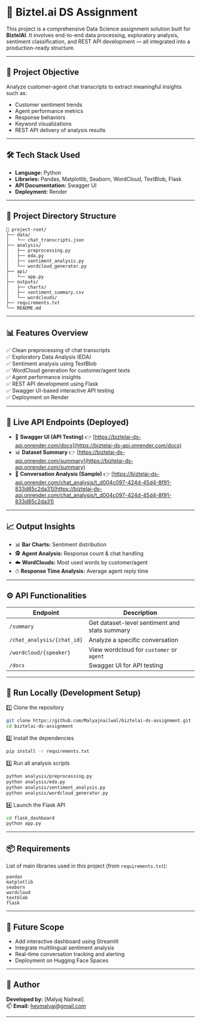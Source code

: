 # 🤖 Biztel.ai DS Assignment 

This project is a comprehensive Data Science assignment solution built for **BiztelAI**. It involves end-to-end data processing, exploratory analysis, sentiment classification, and REST API development — all integrated into a production-ready structure.

---

## 🚀 Project Objective

Analyze customer-agent chat transcripts to extract meaningful insights such as:
- Customer sentiment trends
- Agent performance metrics
- Response behaviors
- Keyword visualizations
- REST API delivery of analysis results

---

## 🛠️ Tech Stack Used

- **Language:** Python  
- **Libraries:** Pandas, Matplotlib, Seaborn, WordCloud, TextBlob, Flask  
- **API Documentation:** Swagger UI  
- **Deployment:** Render

---

## 📁 Project Directory Structure

```
📁 project-root/
├── data/
│   └── chat_transcripts.json
├── analysis/
│   ├── preprocessing.py
│   ├── eda.py
│   ├── sentiment_analysis.py
│   └── wordcloud_generator.py
├── api/
│   └── app.py
├── outputs/
│   ├── charts/
│   ├── sentiment_summary.csv
│   └── wordclouds/
├── requirements.txt
└── README.md
```

---

## 📊 Features Overview

✅ Clean preprocessing of chat transcripts  
✅ Exploratory Data Analysis (EDA)  
✅ Sentiment analysis using TextBlob  
✅ WordCloud generation for customer/agent texts  
✅ Agent performance insights  
✅ REST API development using Flask  
✅ Swagger UI-based interactive API testing  
✅ Deployment on Render

---

## 🔗 Live API Endpoints (Deployed)

- 🚀 **Swagger UI (API Testing)** 👉 [https://biztelai-ds-api.onrender.com/docs](https://biztelai-ds-api.onrender.com/docs)  
- 📊 **Dataset Summary** 👉 [https://biztelai-ds-api.onrender.com/summary](https://biztelai-ds-api.onrender.com/summary)  
- 💬 **Conversation Analysis (Sample)** 👉 [https://biztelai-ds-api.onrender.com/chat_analysis/t_d004c097-424d-45d4-8f91-833d85c2da31](https://biztelai-ds-api.onrender.com/chat_analysis/t_d004c097-424d-45d4-8f91-833d85c2da31)

---

## 📈 Output Insights

- 📊 **Bar Charts:** Sentiment distribution  
- 🕵️ **Agent Analysis:** Response count & chat handling  
- ☁️ **WordClouds:** Most used words by customer/agent  
- ⏱ **Response Time Analysis:** Average agent reply time

---

## ⚙️ API Functionalities

| Endpoint | Description |
|---------|-------------|
| `/summary` | Get dataset-level sentiment and stats summary |
| `/chat_analysis/{chat_id}` | Analyze a specific conversation |
| `/wordcloud/{speaker}` | View wordcloud for `customer` or `agent` |
| `/docs` | Swagger UI for API testing |

---

## 🔧 Run Locally (Development Setup)

1️⃣ Clone the repository  
```bash
git clone https://github.com/Malyajnailwal/biztelai-ds-assignment.git 
cd biztelai-ds-assignment
```

2️⃣ Install the dependencies  
```bash
pip install -r requirements.txt
```

3️⃣ Run all analysis scripts  
```bash
python analysis/preprocessing.py
python analysis/eda.py
python analysis/sentiment_analysis.py
python analysis/wordcloud_generator.py
```

4️⃣ Launch the Flask API  
```bash
cd flask_dashboard
python app.py
```

---

## 📦 Requirements

List of main libraries used in this project (from `requirements.txt`):
```
pandas
matplotlib
seaborn
wordcloud
textblob
flask
```

---

## 🎯 Future Scope

- Add interactive dashboard using Streamlit  
- Integrate multilingual sentiment analysis  
- Real-time conversation tracking and alerting  
- Deployment on Hugging Face Spaces

---

## 🙌 Author

**Developed by:** [Malyaj Nailwal]  
📫 **Email:** heymalyaj@gmail.com

---

